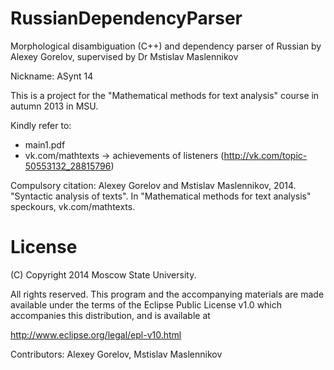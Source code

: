 RussianDependencyParser
=======================

Morphological disambiguation (C++) and dependency parser of Russian by Alexey Gorelov, supervised by Dr Mstislav Maslennikov

Nickname: ASynt 14

This is a project for the "Mathematical methods for text analysis" course in autumn 2013 in MSU. 

Kindly refer to:
- main1.pdf
- vk.com/mathtexts -> achievements of listeners (http://vk.com/topic-50553132_28815796)

Compulsory citation:
Alexey Gorelov and Mstislav Maslennikov, 2014. "Syntactic analysis of texts". In "Mathematical methods for text analysis" speckours, vk.com/mathtexts.


License
=======

  
   (C) Copyright 2014 Moscow State University.

   All rights reserved. This program and the accompanying materials
   are made available under the terms of the Eclipse Public License v1.0
   which accompanies this distribution, and is available at
   
   http://www.eclipse.org/legal/epl-v10.html
  
   Contributors:
       Alexey Gorelov, Mstislav Maslennikov
